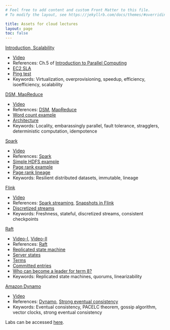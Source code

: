 ```yaml
---
# Feel free to add content and custom Front Matter to this file.
# To modify the layout, see https://jekyllrb.com/docs/themes/#overriding-theme-defaults

title: Assets for cloud lectures
layout: page
toc: false
---
```


[Introduction, Scalability](assets/cloud1-intro%2Bscalability.pdf)
* [Video](https://www.youtube.com/watch?v=n2r3l9wgD8M&list=PLFtYuOLJowaJ-a_dDClDDOSW5ZRr6ZgCf&index=1&ab_channel=abhilashjindal)
* References: Ch.5 of [Introduction to Parallel Computing](https://www.cs.purdue.edu/homes/ayg/book/Slides/)
* [EC2 SLA](https://aws.amazon.com/compute/sla/)
* [Ping test](https://cloudpingtest.com/aws)
* Keywords: Virtualization, overprovisioning, speedup, efficiency, isoefficiency, scalability

[DSM, MapReduce](assets/cloud2-dsm%2Bmr.pdf)
* [Video](https://www.youtube.com/watch?v=s8qCO3dq0RA&list=PLFtYuOLJowaJ-a_dDClDDOSW5ZRr6ZgCf&index=2&ab_channel=abhilashjindal)
* References: [DSM](https://crystal.uta.edu/~kumar/cse6306/papers/17.pdf), [MapReduce](https://dl.acm.org/doi/10.1145/1327452.1327492)
* [Word count example](assets/mr_wc.png)
* [Architecture](assets/mr_arch.png)
* Keywords: Locality, embarassingly parallel, fault tolerance, stragglers, deterministic computation, idempotence

[Spark](assets/cloud3-spark.pdf)
* [Video](https://www.youtube.com/watch?v=BNXJ9d4kIYI&list=PLFtYuOLJowaJ-a_dDClDDOSW5ZRr6ZgCf&index=3&ab_channel=abhilashjindal)
* References: [Spark](https://www.usenix.org/system/files/conference/nsdi12/nsdi12-final138.pdf)
* [Simple HDFS example](assets/spark-simple.png)
* [Page rank example](wss22-cloud-spark-pagerank)
* [Page rank lineage](assets/spark-lineage-pagerank.png)
* Keywords: Resilient distributed datasets, immutable, lineage

[Flink](assets/cloud4-flink.pdf)
* [Video](https://www.youtube.com/watch?v=5fKkAofbBPQ&list=PLFtYuOLJowaJ-a_dDClDDOSW5ZRr6ZgCf&index=4&ab_channel=abhilashjindal)
* References: [Spark streaming](https://dl.acm.org/doi/10.1145/2517349.2522737), [Snapshots in Flink](http://arxiv.org/abs/1506.08603)
* [Discretized streams](assets/spark-dstreams.png)
* Keywords: Freshness, stateful, discretized streams, consistent checkpoints

[Raft](assets/cloud5-raft.pdf)
* [Video-I](https://www.youtube.com/watch?v=Atw2L_La0GU&list=PLFtYuOLJowaJ-a_dDClDDOSW5ZRr6ZgCf&index=5&ab_channel=abhilashjindal), [Video-II](https://www.youtube.com/watch?v=KDuViRvxU_U&list=PLFtYuOLJowaJ-a_dDClDDOSW5ZRr6ZgCf&index=6&ab_channel=abhilashjindal)
* References: [Raft](https://www.usenix.org/node/184041)
* [Replicated state machine](assets/raft-smr.png)
* [Server states](assets/raft-states.png)
* [Terms](assets/raft-terms.png)
* [Committed entries](assets/raft-committed-entries.png)
* [Who can become a leader for term 8?](assets/raft-leader-completeness.png)
* Keywords: Replicated state machines, quorums, linearizability

[Amazon Dynamo](assets/cloud6-dynamo.pdf)
* [Video](https://www.youtube.com/watch?v=LqddjVsX3eM&list=PLFtYuOLJowaJ-a_dDClDDOSW5ZRr6ZgCf&index=7&ab_channel=abhilashjindal)
* References: [Dynamo](https://dl.acm.org/doi/10.1145/1323293.1294281), [Strong eventual consistency](https://pages.lip6.fr/Marc.Shapiro/papers/RR-7687.pdf)
* Keywords: Eventual consistency, PACELC theorem, gossip algorithm, vector clocks, strong eventual consistency


Labs can be accessed [here](./wss22-cloud-labs).
